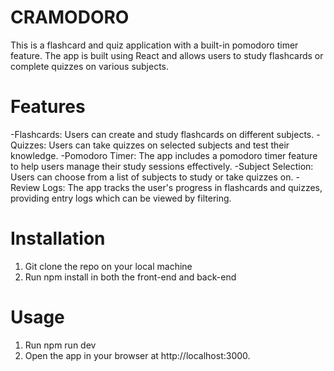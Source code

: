 # CRAMODORO #
This is a flashcard and quiz application with a built-in pomodoro timer feature. The app is built using React and allows users to study flashcards or complete quizzes on various subjects.

# Features #
-Flashcards: Users can create and study flashcards on different subjects.
-Quizzes: Users can take quizzes on selected subjects and test their knowledge.
-Pomodoro Timer: The app includes a pomodoro timer feature to help users manage their study sessions effectively.
-Subject Selection: Users can choose from a list of subjects to study or take quizzes on.
-Review Logs: The app tracks the user's progress in flashcards and quizzes, providing entry logs which can be viewed by filtering.

# Installation #
1. Git clone the repo on your local machine
2. Run npm install in both the front-end and back-end

# Usage #
1) Run npm run dev
2) Open the app in your browser at http://localhost:3000.